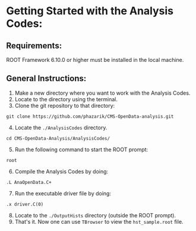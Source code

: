 # Getting Started with the Analysis Codes:

## Requirements:
ROOT Framework 6.10.0 or higher must be installed in the local machine. 

## General Instructions:
1. Make a new directory where you want to work with the Analysis Codes.
2. Locate to the directory using the terminal.
3. Clone the git repository to that directory:
```
git clone https://github.com/phazarik/CMS-OpenData-analysis.git
```
4. Locate the `./AnalysisCodes` directory.
```
cd CMS-OpenData-Analysis/AnalysisCodes/
```
5. Run the following command to start the ROOT prompt:
```
root 
```
6. Compile the Analysis Codes by doing:
```
.L AnaOpenData.C+
```
7. Run the executable driver file by doing:
```
.x driver.C(0)
```
8. Locate to the `./OutputHists` directory (outside the ROOT prompt).
9. That's it. Now one can use `TBrowser` to view the `hst_sample.root` file.
